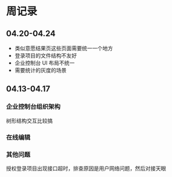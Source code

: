 # 周记录

## 04.20-04.24

- 类似意愿结果页这些页面需要统一一个地方
- 登录项目的文件结构不友好
- 企业控制台 UI 布局不统一
- 需要统计的灰度的场景

## 04.13-04.17

### 企业控制台组织架构

树形结构交互比较搞

### 在线编辑

### 其他问题
授权登录项目出现接口超时，排查原因是用户网络问题，然后对接天眼

